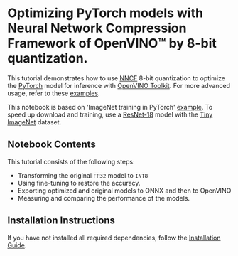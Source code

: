 # Optimizing PyTorch models with Neural Network Compression Framework of OpenVINO™ by 8-bit quantization.

This tutorial demonstrates how to use [NNCF](https://github.com/openvinotoolkit/nncf) 8-bit quantization to optimize the 
[PyTorch](https://pytorch.org/) model for inference with [OpenVINO Toolkit](https://docs.openvino.ai/). 
For more advanced usage, refer to these [examples](https://github.com/openvinotoolkit/nncf/tree/develop/examples).

This notebook is based on 'ImageNet training in PyTorch' [example](https://github.com/pytorch/examples/blob/master/imagenet/main.py).
To speed up download and training, use a [ResNet-18](https://arxiv.org/abs/1512.03385) model with the 
[Tiny ImageNet](http://cs231n.stanford.edu/reports/2015/pdfs/leonyao_final.pdf) dataset.

## Notebook Contents

This tutorial consists of the following steps:
* Transforming the original `FP32` model to `INT8`
* Using fine-tuning to restore the accuracy.
* Exporting optimized and original models to ONNX and then to OpenVINO
* Measuring and comparing the performance of the models.

## Installation Instructions

If you have not installed all required dependencies, follow the [Installation Guide](../../README.md).

